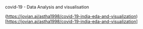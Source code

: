  covid-19 - Data Analysis and visualisation 
 

(https://jovian.ai/astha1998/covid-19-india-eda-and-visualization)[https://jovian.ai/astha1998/covid-19-india-eda-and-visualization]

